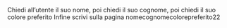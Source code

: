 Chiedi all’utente il suo nome,
poi chiedi il suo cognome,
poi chiedi il suo colore preferito
Infine scrivi sulla pagina nomecognomecolorepreferito22
